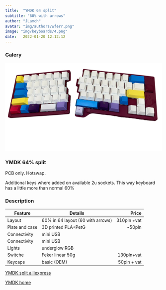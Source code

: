 ```yaml
---
title:  "YMDK 64 split"
subtitle: "60% with arrows"
author: "JLamch"
avatar: "img/authors/wferr.png"
image: "img/keyboards/4.png"
date:   2022-01-20 12:12:12
---
```

### Galery
![](img/keyboards/4.png)
 
### YMDK 64% split
PCB only. Hotswap.

Additional keys  where added on available 2u sockets. This way keyboard has a little more than normal 60%

### Description


|   Feature        | Details                         | Price        |
| -----------------|---------------------------------| ------------:|
| Layout           | 60% in 64 layout (60 with arrows)|  310pln +vat |
| Plate and case   | 3D printed PLA+PetG             |    ~50pln    |
| Connectivity     | mini USB                        |              |
| Connectivity     | mini USB                        |              |
| Lights           | underglow RGB                   |              |
| Switche          | Feker linear 50g                | 130pln+vat   |
| Keycaps          | basic (OEM)                     | 50pln + vat  |


[YMDK split alliexpress](https://www.aliexpress.com/item/33006060286.html?spm=a2g0o.productlist.0.0.28512c76ERQg28&algo_pvid=098192a2-64e3-49cc-8a55-61e1bc070414&algo_exp_id=098192a2-64e3-49cc-8a55-61e1bc070414-1&pdp_ext_f=%7B%22sku_id%22%3A%2267404148518%22%7D&pdp_npi=2%40dis%21PLN%21684.82%21684.82%21%21%21%21%21%402100bdd816633245318457909e72f2%2167404148518%21sea&curPageLogUid=oPFNFWJ0OGEe)

[YMDK home](hhttps://ymdkey.com/collections/split-75-60/products/ymdk-split-64-sp64-cnc-aluminum-case-plate-hot-socket-hot-swap-pcb-underglow-rgb-fully-programmable-diy-kit)
